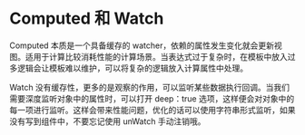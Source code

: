 # Computed 和 Watch

Computed 本质是一个具备缓存的 watcher，依赖的属性发生变化就会更新视图。适用于计算比较消耗性能的计算场景。当表达式过于复杂时，在模板中放入过多逻辑会让模板难以维护，可以将复杂的逻辑放入计算属性中处理。

Watch 没有缓存性，更多的是观察的作用，可以监听某些数据执行回调。当我们需要深度监听对象中的属性时，可以打开 deep：true 选项，这样便会对对象中的每一项进行监听。这样会带来性能问题，优化的话可以使用字符串形式监听，如果没有写到组件中，不要忘记使用 unWatch 手动注销哦。
